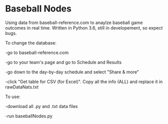 # Baseball Nodes
Using data from baseball-reference.com to anaylze baseball game outcomes in real time. 
Written in Python 3.6, still in developement, so expect bugs.

To change the database:

-go to baseball-reference.com

-go to your team's page and go to Schedule and Results

-go down to the day-by-day schedule and select "Share & more"

-click "Get table for CSV (for Excel)". Copy all the info (ALL) and replace
it in rawDataNats.txt

To use:

-download all .py and .txt data files

-run baseballNodes.py
